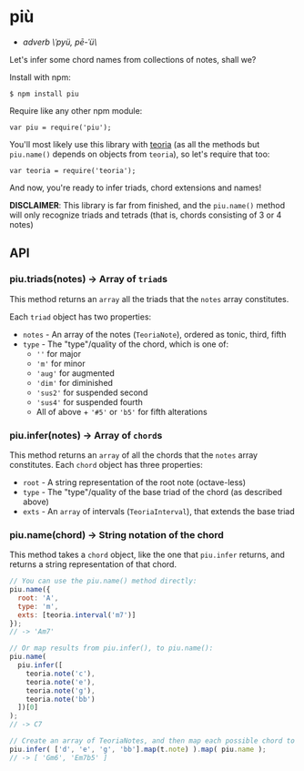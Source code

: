 # più
 - *adverb \\ˈpyü, pē-ˈü\\*

Let's infer some chord names from collections of notes, shall we?

Install with npm:

    $ npm install piu

Require like any other npm module:

    var piu = require('piu');

You'll most likely use this library with [teoria](https://github.com/saebekassebil/teoria)
(as all the methods but `piu.name()` depends on objects from `teoria`),
so let's require that too:

    var teoria = require('teoria');

And now, you're ready to infer triads, chord extensions and names!

**DISCLAIMER**: This library is far from finished, and the `piu.name()` method
will only recognize triads and tetrads (that is, chords consisting of 3 or 4 notes)

## API

### piu.triads(notes) -> Array of `triad`s
This method returns an `array` all the triads that the `notes` array constitutes.

Each `triad` object has two properties:

 - `notes` - An array of the notes (`TeoriaNote`), ordered as tonic, third, fifth
 - `type` - The "type"/quality of the chord, which is one of:
   - `''` for major
   - `'m'` for minor
   - `'aug'` for augmented
   - `'dim'` for diminished
   - `'sus2'` for suspended second
   - `'sus4'` for suspended fourth
   - All of above + `'#5'` or `'b5'` for fifth alterations

### piu.infer(notes) -> Array of `chord`s
This method returns an `array` of all the chords that the `notes` array constitutes.
Each `chord` object has three properties:

 - `root` - A string representation of the root note (octave-less)
 - `type` - The "type"/quality of the base triad of the chord (as described above)
 - `exts` - An `array` of intervals (`TeoriaInterval`), that extends the base triad

### piu.name(chord) -> String notation of the chord
This method takes a `chord` object, like the one that `piu.infer` returns, and
returns a string representation of that chord.

```javascript
// You can use the piu.name() method directly:
piu.name({
  root: 'A',
  type: 'm',
  exts: [teoria.interval('m7')]
});
// -> 'Am7'

// Or map results from piu.infer(), to piu.name():
piu.name(
  piu.infer([
	teoria.note('c'),
	teoria.note('e'),
	teoria.note('g'),
	teoria.note('bb')
  ])[0]
);
// -> C7

// Create an array of TeoriaNotes, and then map each possible chord to its name:
piu.infer( ['d', 'e', 'g', 'bb'].map(t.note) ).map( piu.name );
// -> [ 'Gm6', 'Em7b5' ]
```
